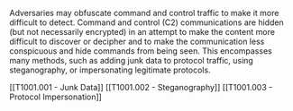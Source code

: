 Adversaries may obfuscate command and control traffic to make it more difficult to detect. Command and control (C2) communications are hidden (but not necessarily encrypted) in an attempt to make the content more difficult to discover or decipher and to make the communication less conspicuous and hide commands from being seen. This encompasses many methods, such as adding junk data to protocol traffic, using steganography, or impersonating legitimate protocols.

[[T1001.001 - Junk Data]]
[[T1001.002 - Steganography]]
[[T1001.003 - Protocol Impersonation]]